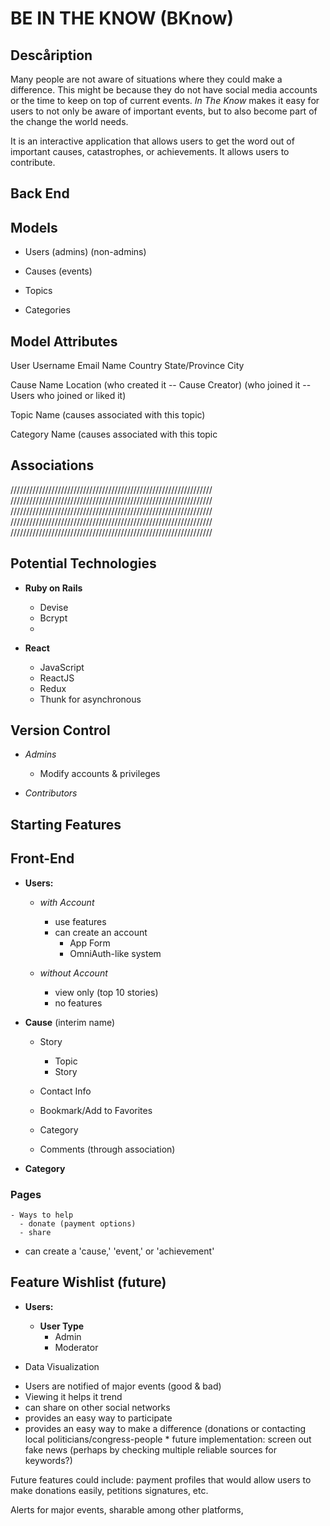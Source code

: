 # BE IN THE KNOW (BKnow)

## Descåription

Many people are not aware of situations where they could make a difference. This might be because they do not have social media accounts or the time to keep on top of current events. *In The Know* makes it easy for users to not only be aware of important events, but to also become part of the change the world needs.

It is an interactive application that allows users to get the word out of important causes, catastrophes, or achievements. It allows users to contribute.

## Back End

## Models

- Users
	(admins)
	(non-admins)

- Causes (events)
- Topics
- Categories


## Model Attributes

User
Username
Email
Name
Country
State/Province
City

Cause
Name
Location
(who created it -- Cause Creator)
(who joined it -- Users who joined or liked it)

Topic
Name
(causes associated with this topic)

Category
Name
(causes associated with this topic


## Associations




////////////////////////////////////////////////////////////////
////////////////////////////////////////////////////////////////
////////////////////////////////////////////////////////////////
////////////////////////////////////////////////////////////////
////////////////////////////////////////////////////////////////




## Potential Technologies
- **Ruby on Rails**
  - Devise
  - Bcrypt
  -

- **React**
  - JavaScript
  - ReactJS
  - Redux
  - Thunk for asynchronous


## Version Control
- *Admins*
  - Modify accounts & privileges

- *Contributors*


## Starting Features

## Front-End

- **Users:**
  - *with Account*
    - use features
    - can create an account
      - App Form
      - OmniAuth-like system

  - *without Account*
    - view only (top 10 stories)
    - no features

- **Cause** (interim name)
  - Story
    - Topic
    - Story

  - Contact Info
  - Bookmark/Add to Favorites
  - Category

  - Comments (through association)


- **Category**




### Pages

    - Ways to help
      - donate (payment options)
      - share

  - can create a 'cause,' 'event,' or 'achievement'


## Feature Wishlist (future)

- **Users:**
  - **User Type**
    - Admin
    - Moderator

- Data Visualization

* Users are notified of major events (good & bad)                       
* Viewing it helps it trend                
* can share on other social networks                                         
* provides an easy way to participate                                      
* provides an easy way to make a difference (donations or contacting local politicians/congress-people           * future implementation: screen out fake news (perhaps by checking multiple reliable sources for keywords?)


Future features could include: payment profiles that would allow users to make donations easily, petitions signatures, etc.

Alerts for major events, sharable among other platforms,
